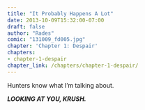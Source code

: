 ```yaml
---
title: "It Probably Happens A Lot"
date: 2013-10-09T15:32:00-07:00
draft: false
author: "Rades"
comic: "131009_fd005.jpg"
chapter: 'Chapter 1: Despair'
chapters:
- chapter-1-despair
chapter_link: /chapters/chapter-1-despair/
---
```


Hunters know what I’m talking about.


***LOOKING AT YOU, KRUSH.***

